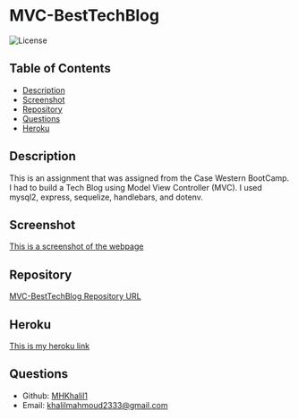 # MVC-BestTechBlog

![License](https://img.shields.io/badge/License-ISC-blue.svg)

## Table of Contents
- [Description](#description)
- [Screenshot](#screenshot)
- [Repository](#repository)
- [Questions](#questions)
- [Heroku](#Heroku)
## Description
This is an assignment that was assigned from the Case Western BootCamp. I had to build a Tech Blog using Model View Controller (MVC). I used mysql2, express, sequelize, handlebars, and dotenv.
## Screenshot
[This is a screenshot of the webpage](images/MVC-Screenshot.png)
## Repository
[MVC-BestTechBlog Repository URL](https://github.com/MHKhalil1/MVC-BestTechBlog.git)
## Heroku
[This is my heroku link](https://aqueous-mountain-36488.herokuapp.com/login)
## Questions
- Github: [MHKhalil1](https://github.com/MHKhalil1)
- Email: [khalilmahmoud2333@gmail.com](mailto:user@example.com) 